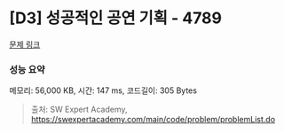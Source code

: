 # [D3] 성공적인 공연 기획 - 4789 

[문제 링크](https://swexpertacademy.com/main/code/problem/problemDetail.do?contestProbId=AWS2dSgKA8MDFAVT) 

### 성능 요약

메모리: 56,000 KB, 시간: 147 ms, 코드길이: 305 Bytes



> 출처: SW Expert Academy, https://swexpertacademy.com/main/code/problem/problemList.do